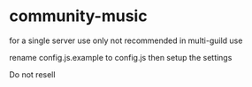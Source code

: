 # community-music

for a single server use  only not recommended in multi-guild use

rename config.js.example to config.js then setup the settings

Do not resell
